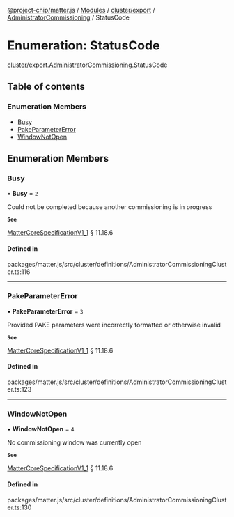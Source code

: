 [@project-chip/matter.js](../README.md) / [Modules](../modules.md) / [cluster/export](../modules/cluster_export.md) / [AdministratorCommissioning](../modules/cluster_export.AdministratorCommissioning.md) / StatusCode

# Enumeration: StatusCode

[cluster/export](../modules/cluster_export.md).[AdministratorCommissioning](../modules/cluster_export.AdministratorCommissioning.md).StatusCode

## Table of contents

### Enumeration Members

- [Busy](cluster_export.AdministratorCommissioning.StatusCode.md#busy)
- [PakeParameterError](cluster_export.AdministratorCommissioning.StatusCode.md#pakeparametererror)
- [WindowNotOpen](cluster_export.AdministratorCommissioning.StatusCode.md#windownotopen)

## Enumeration Members

### Busy

• **Busy** = ``2``

Could not be completed because another commissioning is in progress

**`See`**

[MatterCoreSpecificationV1_1](../interfaces/spec_export.MatterCoreSpecificationV1_1.md) § 11.18.6

#### Defined in

packages/matter.js/src/cluster/definitions/AdministratorCommissioningCluster.ts:116

___

### PakeParameterError

• **PakeParameterError** = ``3``

Provided PAKE parameters were incorrectly formatted or otherwise invalid

**`See`**

[MatterCoreSpecificationV1_1](../interfaces/spec_export.MatterCoreSpecificationV1_1.md) § 11.18.6

#### Defined in

packages/matter.js/src/cluster/definitions/AdministratorCommissioningCluster.ts:123

___

### WindowNotOpen

• **WindowNotOpen** = ``4``

No commissioning window was currently open

**`See`**

[MatterCoreSpecificationV1_1](../interfaces/spec_export.MatterCoreSpecificationV1_1.md) § 11.18.6

#### Defined in

packages/matter.js/src/cluster/definitions/AdministratorCommissioningCluster.ts:130
